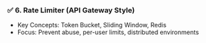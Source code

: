 ### ✅ **6. Rate Limiter (API Gateway Style)**

* Key Concepts: Token Bucket, Sliding Window, Redis
* Focus: Prevent abuse, per-user limits, distributed environments